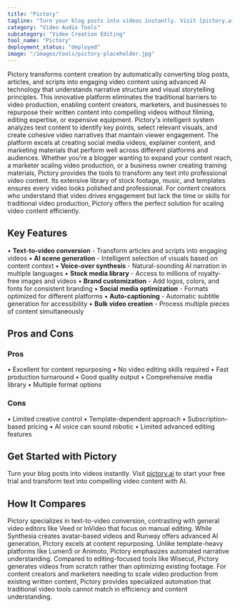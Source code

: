 ```yaml
---
title: "Pictory"
tagline: "Turn your blog posts into videos instantly. Visit [pictory.ai](https://pictory.ai) to start your free trial and transform text into compelling video c..."
category: "Video Audio Tools"
subcategory: "Video Creation Editing"
tool_name: "Pictory"
deployment_status: "deployed"
image: "/images/tools/pictory-placeholder.jpg"
---
```

Pictory transforms content creation by automatically converting blog posts, articles, and scripts into engaging video content using advanced AI technology that understands narrative structure and visual storytelling principles. This innovative platform eliminates the traditional barriers to video production, enabling content creators, marketers, and businesses to repurpose their written content into compelling videos without filming, editing expertise, or expensive equipment. Pictory's intelligent system analyzes text content to identify key points, select relevant visuals, and create cohesive video narratives that maintain viewer engagement. The platform excels at creating social media videos, explainer content, and marketing materials that perform well across different platforms and audiences. Whether you're a blogger wanting to expand your content reach, a marketer scaling video production, or a business owner creating training materials, Pictory provides the tools to transform any text into professional video content. Its extensive library of stock footage, music, and templates ensures every video looks polished and professional. For content creators who understand that video drives engagement but lack the time or skills for traditional video production, Pictory offers the perfect solution for scaling video content efficiently.

## Key Features

• **Text-to-video conversion** - Transform articles and scripts into engaging videos
• **AI scene generation** - Intelligent selection of visuals based on content context
• **Voice-over synthesis** - Natural-sounding AI narration in multiple languages
• **Stock media library** - Access to millions of royalty-free images and videos
• **Brand customization** - Add logos, colors, and fonts for consistent branding
• **Social media optimization** - Formats optimized for different platforms
• **Auto-captioning** - Automatic subtitle generation for accessibility
• **Bulk video creation** - Process multiple pieces of content simultaneously

## Pros and Cons

### Pros
• Excellent for content repurposing
• No video editing skills required
• Fast production turnaround
• Good quality output
• Comprehensive media library
• Multiple format options

### Cons
• Limited creative control
• Template-dependent approach
• Subscription-based pricing
• AI voice can sound robotic
• Limited advanced editing features

## Get Started with Pictory

Turn your blog posts into videos instantly. Visit [pictory.ai](https://pictory.ai) to start your free trial and transform text into compelling video content with AI.

## How It Compares

Pictory specializes in text-to-video conversion, contrasting with general video editors like Veed or InVideo that focus on manual editing. While Synthesia creates avatar-based videos and Runway offers advanced AI generation, Pictory excels at content repurposing. Unlike template-heavy platforms like Lumen5 or Animoto, Pictory emphasizes automated narrative understanding. Compared to editing-focused tools like Wisecut, Pictory generates videos from scratch rather than optimizing existing footage. For content creators and marketers needing to scale video production from existing written content, Pictory provides specialized automation that traditional video tools cannot match in efficiency and content understanding.
